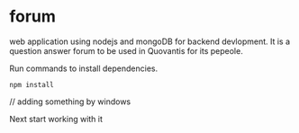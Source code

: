 # forum
web application using nodejs and mongoDB for backend devlopment.
It is a question answer forum to be used in Quovantis for its pepeole.

Run commands to install dependencies.

`npm install`

 // adding something by windows

Next start working with it



